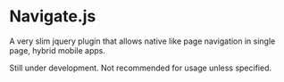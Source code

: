 # Navigate.js
A very slim jquery plugin that allows native like page navigation in single page, hybrid mobile apps.

Still under development. Not recommended for usage unless specified.
